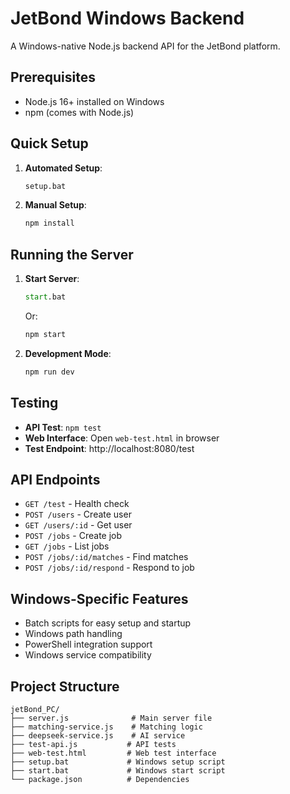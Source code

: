 # JetBond Windows Backend

A Windows-native Node.js backend API for the JetBond platform.

## Prerequisites

- Node.js 16+ installed on Windows
- npm (comes with Node.js)

## Quick Setup

1. **Automated Setup**:
   ```cmd
   setup.bat
   ```

2. **Manual Setup**:
   ```cmd
   npm install
   ```

## Running the Server

1. **Start Server**:
   ```cmd
   start.bat
   ```
   Or:
   ```cmd
   npm start
   ```

2. **Development Mode**:
   ```cmd
   npm run dev
   ```

## Testing

- **API Test**: `npm test`
- **Web Interface**: Open `web-test.html` in browser
- **Test Endpoint**: http://localhost:8080/test

## API Endpoints

- `GET /test` - Health check
- `POST /users` - Create user
- `GET /users/:id` - Get user
- `POST /jobs` - Create job
- `GET /jobs` - List jobs
- `POST /jobs/:id/matches` - Find matches
- `POST /jobs/:id/respond` - Respond to job

## Windows-Specific Features

- Batch scripts for easy setup and startup
- Windows path handling
- PowerShell integration support
- Windows service compatibility

## Project Structure

```
jetBond_PC/
├── server.js              # Main server file
├── matching-service.js    # Matching logic
├── deepseek-service.js    # AI service
├── test-api.js           # API tests
├── web-test.html         # Web test interface
├── setup.bat             # Windows setup script
├── start.bat             # Windows start script
└── package.json          # Dependencies
```